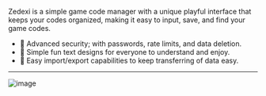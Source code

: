 Zedexi is a simple game code manager with a unique playful interface that keeps your codes organized, making it easy to input, save, and find your game codes.

* 🔐 Advanced security; with passwords, rate limits, and data deletion.
* 🌺 Simple fun text designs for everyone to understand and enjoy. 
* 📩 Easy import/export capabilities to keep transferring of data easy.

---
![image](https://user-images.githubusercontent.com/71499307/184213581-5a8ca536-142f-432e-9897-74d44fe26f03.png)
